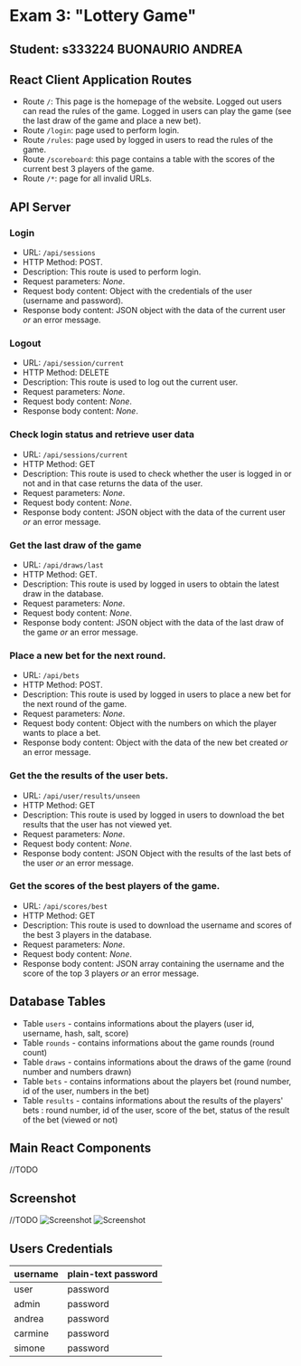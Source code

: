 # Exam 3: "Lottery Game"
## Student: s333224 BUONAURIO ANDREA 

## React Client Application Routes
- Route `/`: This page is the homepage of the website. Logged out users can read the rules of the game. Logged in users can play the game (see the last draw of the game and place a new bet).
- Route `/login`: page used to perform login.
- Route `/rules`: page used by logged in users to read the rules of the game.
- Route `/scoreboard`: this page contains a table with the scores of the current best 3 players of the game.
- Route `/*`: page for all invalid URLs.

## API Server

### __Login__
- URL: `/api/sessions`
- HTTP Method: POST.
- Description: This route is used to perform login.
- Request parameters: _None_.
- Request body content: Object with the credentials of the user (username and password).
- Response body content: JSON object with the data of the current user _or_ an error message.

### __Logout__
- URL: `/api/session/current`
- HTTP Method: DELETE 
- Description: This route is used to log out the current user.
- Request parameters: _None_.
- Request body content: _None_.
- Response body content: _None_.

### __Check login status and retrieve user data__
- URL: `/api/sessions/current`
- HTTP Method: GET 
- Description: This route is used to check whether the user is logged in or not and in that case returns the data of the user.
- Request parameters: _None_.
- Request body content: _None_.
- Response body content: JSON object with the data of the current user _or_ an error message.

### __Get the last draw of the game__
- URL: `/api/draws/last`
- HTTP Method: GET.
- Description: This route is used by logged in users to obtain the latest draw in the database.
- Request parameters: _None_.
- Request body content: _None_.
- Response body content: JSON object with the data of the last draw of the game _or_ an error message.

### __Place a new bet for the next round.__
- URL: `/api/bets`
- HTTP Method: POST.
- Description: This route is used by logged in users to place a new bet for the next round of the game.
- Request parameters: _None_.
- Request body content: Object with the numbers on which the player wants to place a bet.
- Response body content: Object with the data of the new bet created _or_ an error message.

### __Get the the results of the user bets.__
- URL: `/api/user/results/unseen`
- HTTP Method: GET 
- Description: This route is used by logged in users to download the bet results that the user has not viewed yet.
- Request parameters: _None_.
- Request body content: _None_.
- Response body content: JSON Object with the results of the last bets of the user _or_ an error message.

### __Get the scores of the best players of the game.__
- URL: `/api/scores/best`
- HTTP Method: GET 
- Description: This route is used to download the username and scores of the best 3 players in the database.
- Request parameters: _None_.
- Request body content: _None_.
- Response body content: JSON array containing the username and the score of the top 3 players _or_ an error message.


## Database Tables

- Table `users` - contains informations about the players (user id, username, hash, salt, score)
- Table `rounds` - contains informations about the game rounds (round count)
- Table `draws` - contains informations about the draws of the game (round number and numbers drawn)
- Table `bets` - contains informations about the players bet (round number, id of the user, numbers in the bet)
- Table `results` - contains informations about the results of the players' bets : round number, id of the user, score of the bet, status of the result of the bet (viewed or not) 


## Main React Components
<!--
- `ListOfSomething` (in `List.js`): component purpose and main functionality
- `GreatButton` (in `GreatButton.js`): component purpose and main 
- functionality
-->


//TODO

## Screenshot
//TODO
![Screenshot](./img/screenshot1.jpg)
![Screenshot](./img/screenshot2.jpg)

## Users Credentials

| username | plain-text password |
| -------- | ------------------- |
| user     | password            |
| admin    | password            |
| andrea   | password            |
| carmine  | password            |
| simone   | password            |


